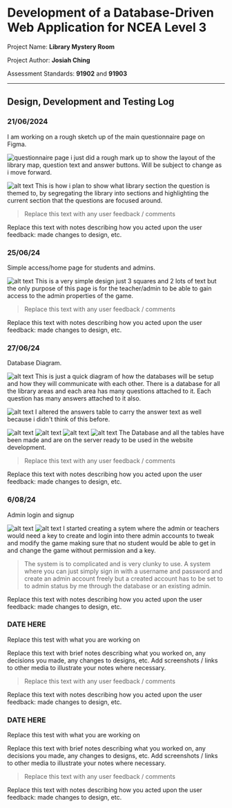 # Development of a Database-Driven Web Application for NCEA Level 3

Project Name: **Library Mystery Room**

Project Author: **Josiah Ching**

Assessment Standards: **91902** and **91903**


-------------------------------------------------

## Design, Development and Testing Log

### 21/06/2024

I am working on a rough sketch up of the main questionnaire page on Figma.

![questionnaire page](images/questionaire-page-snip.png)
i just did a rough mark up to show the layout of the library map, question text and answer buttons. Will be subject to change as i move forward.

![alt text](images/library-map-markup.png)
This is how i plan to show what library section the question is themed to, by segregating the library into sections and highlighting the current section that the questions are focused around.

> Replace this text with any user feedback / comments

Replace this text with notes describing how you acted upon the user feedback: made changes to design, etc.

### 25/06/24

Simple access/home page for students and admins.

![alt text](images/access-page-snip.png)
This is a very simple design just 3 squares and 2 lots of text but the only purpose of this page is for the teacher/admin to be able to gain access to the admin properties of the game.

> Replace this text with any user feedback / comments

Replace this text with notes describing how you acted upon the user feedback: made changes to design, etc.

### 27/06/24

Database Diagram.

![alt text](images/drawSQL-diagram.png)
This is just a quick diagram of how the databases will be setup and how they will communicate with each other. There is a database for all the library areas and each area has many questions attached to it. Each question has many answers attached to it also.

![alt text](images/drawSQL-diagram_2.png)
I altered the answers table to carry the answer text as well because i didn't think of this before.

![alt text](<images/DB admin table.png>)
![alt text](<images/DB answers table.png>)
![alt text](<images/DB library areas table.png>)
![alt text](<images/DB questions table.png>)
The Database and all the tables have been made and are on the server ready to be used in the website development.

> Replace this text with any user feedback / comments

Replace this text with notes describing how you acted upon the user feedback: made changes to design, etc.

### 6/08/24

Admin login and signup

![alt text](<images/library home page.png>)
![alt text](<images/admin login (creation key).png>)
I started creating a sytem where the admin or teachers would need a key to create and login into there admin accounts to tweak and modify the game making sure that no student would be able to get in and change the game without permission and a key.

> The system is to complicated and is very clunky to use. A system where you can just simply sign in with a username and password and create an admin account freely but a created account has to be set to to admin status by me through the database or an existing admin.

Replace this text with notes describing how you acted upon the user feedback: made changes to design, etc.

### DATE HERE

Replace this test with what you are working on

Replace this text with brief notes describing what you worked on, any decisions you made, any changes to designs, etc. Add screenshots / links to other media to illustrate your notes where necessary.

> Replace this text with any user feedback / comments

Replace this text with notes describing how you acted upon the user feedback: made changes to design, etc.

### DATE HERE

Replace this test with what you are working on

Replace this text with brief notes describing what you worked on, any decisions you made, any changes to designs, etc. Add screenshots / links to other media to illustrate your notes where necessary.

> Replace this text with any user feedback / comments

Replace this text with notes describing how you acted upon the user feedback: made changes to design, etc.
